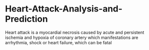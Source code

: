 # Heart-Attack-Analysis-and-Prediction
Heart attack is a myocardial necrosis caused by acute and persistent ischemia and hypoxia of  coronary artery which manifestations are arrhythmia, shock or heart failure, which can be fatal
